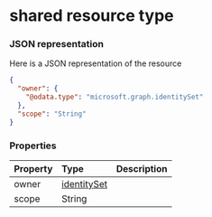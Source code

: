 # shared resource type



### JSON representation

Here is a JSON representation of the resource

```json
{
  "owner": {
    "@odata.type": "microsoft.graph.identitySet"
  },
  "scope": "String"
}

```
### Properties
| Property	   | Type	|Description|
|:---------------|:--------|:----------|
|owner|[identitySet](identityset.md)||
|scope|String||

<!-- uuid: c219e384-4475-4ffa-ae6e-06eb0c030fea
2015-10-09 17:14:37 UTC -->